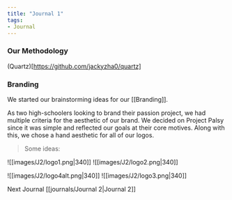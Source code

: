 ```yaml
---
title: "Journal 1"
tags:
- Journal
---
```


### Our Methodology

(Quartz)[https://github.com/jackyzha0/quartz]

### Branding
We started our brainstorming ideas for our [[Branding]].

As two high-schoolers looking to brand their passion project, we had multiple criteria for the aesthetic of our brand. We decided on Project Palsy since it was simple and reflected our goals at their core motives. Along with this, we chose a hand aesthetic for all of our logos.

> Some ideas:

![[images/J2/logo1.png|340]] ![[images/J2/logo2.png|340]]

![[images/J2/logo4alt.png|340]] ![[images/J2/logo3.png|340]]

Next Journal [[journals/Journal 2|Journal 2]]